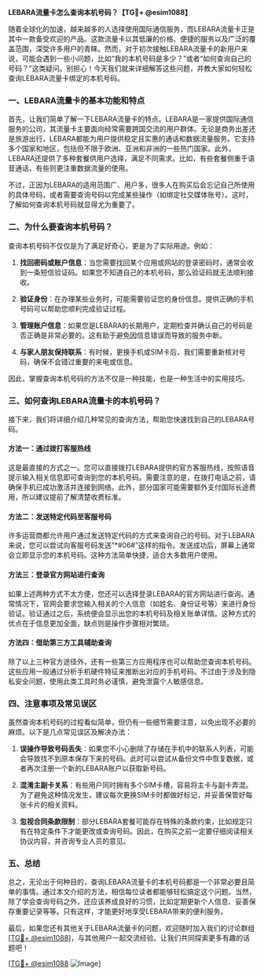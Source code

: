 **LEBARA流量卡怎么查询本机号码？【TG💪+ @esim1088】**

随着全球化的加速，越来越多的人选择使用国际通信服务，而LEBARA流量卡正是其中一款备受欢迎的产品。这款流量卡以其低廉的价格、便捷的服务以及广泛的覆盖范围，深受许多用户的青睐。然而，对于初次接触LEBARA流量卡的新用户来说，可能会遇到一些小问题，比如“我的本机号码是多少？”或者“如何查询自己的号码？”这类疑问。别担心！今天我们就来详细解答这些问题，并教大家如何轻松查询LEBARA流量卡绑定的本机号码。

### 一、LEBARA流量卡的基本功能和特点

首先，让我们简单了解一下LEBARA流量卡的特点。LEBARA是一家提供国际通信服务的公司，其流量卡主要面向经常需要跨国交流的用户群体。无论是商务出差还是旅游出行，LEBARA都能为用户提供稳定且实惠的通话和数据流量服务。它支持多个国家和地区，包括但不限于欧洲、亚洲和非洲的一些热门国家。此外，LEBARA还提供了多种套餐供用户选择，满足不同需求。比如，有些套餐侧重于语音通话，有些则更注重数据流量的使用。

不过，正因为LEBARA的适用范围广、用户多，很多人在购买后会忘记自己所使用的具体号码，或者需要查询号码以完成某些操作（如绑定社交媒体账号）。这时，了解如何查询本机号码就显得尤为重要了。

### 二、为什么要查询本机号码？

查询本机号码不仅仅是为了满足好奇心，更是为了实际用途。例如：

1. **找回密码或账户信息**：当您需要找回某个应用或网站的登录密码时，通常会收到一条短信验证码。如果您不知道自己的本机号码，那么验证码就无法顺利接收。
   
2. **验证身份**：在办理某些业务时，可能需要验证您的身份信息。提供正确的手机号码可以帮助您顺利完成验证过程。

3. **管理账户信息**：如果您是LEBARA的长期用户，定期检查并确认自己的号码是否正确是非常必要的。这有助于避免因信息错误而导致的服务中断。

4. **与家人朋友保持联系**：有时候，更换手机或SIM卡后，我们需要重新核对号码，确保不会错过重要的来电或信息。

因此，掌握查询本机号码的方法不仅是一种技能，也是一种生活中的实用技巧。

### 三、如何查询LEBARA流量卡的本机号码？

接下来，我们将详细介绍几种常见的查询方法，帮助您快速找到自己的LEBARA号码。

#### 方法一：通过拨打客服热线

这是最直接的方式之一。您可以直接拨打LEBARA提供的官方客服热线，按照语音提示输入相关信息即可查询到您的本机号码。需要注意的是，在拨打电话之前，请确保手机已成功激活并连接到网络。此外，部分国家可能需要额外支付国际长途费用，所以建议提前了解清楚收费标准。

#### 方法二：发送特定代码至客服号码

许多运营商都允许用户通过发送特定代码的方式来查询自己的号码。对于LEBARA来说，您可以尝试向客服号码发送“*#06#”这样的指令。发送成功后，屏幕上通常会立即显示您的本机号码。这种方法简单快捷，适合大多数用户使用。

#### 方法三：登录官方网站进行查询

如果上述两种方式不太方便，您还可以选择登录LEBARA的官方网站进行查询。通常情况下，官网会要求您输入相关的个人信息（如姓名、身份证号等）来进行身份验证。验证通过之后，系统便会显示出您的本机号码及相关账单详情。这种方式的优点在于信息更加全面，缺点则是操作步骤相对繁琐。

#### 方法四：借助第三方工具辅助查询

除了以上三种官方途径外，还有一些第三方应用程序也可以帮助您查询本机号码。这些应用一般通过分析手机硬件特征来推断出对应的手机号码。不过由于涉及到隐私安全问题，使用此类工具时务必谨慎，避免泄露个人敏感信息。

### 四、注意事项及常见误区

虽然查询本机号码的过程看似简单，但仍有一些细节需要注意，以免出现不必要的麻烦。以下是几点常见误区及解决办法：

1. **误操作导致号码丢失**：如果您不小心删除了存储在手机中的联系人列表，可能会导致找不到原本保存下来的号码。此时可以尝试从备份文件中恢复数据，或者再次注册一个新的LEBARA账户以获取新号码。

2. **混淆主副卡关系**：有些用户同时拥有多个SIM卡槽，容易将主卡与副卡弄混。为了避免这种情况发生，建议每次更换SIM卡时都做好标记，并妥善保管好每张卡片的相关资料。

3. **忽视合同条款限制**：部分LEBARA套餐可能存在特殊的条款约束，比如规定只有在特定条件下才能更改或查询号码。因此，在购买之前一定要仔细阅读相关协议内容，并咨询专业人员的意见。

### 五、总结

总之，无论出于何种目的，查询LEBARA流量卡的本机号码都是一个非常必要且简单的事情。通过本文介绍的方法，相信每位读者都能够轻松搞定这个问题。当然，除了学会查询号码之外，还应该养成良好的习惯，比如定期更新个人信息、妥善保存重要记录等等。只有这样，才能更好地享受LEBARA带来的便利服务。

最后，如果您还有其他关于LEBARA流量卡的问题，欢迎随时加入我们的讨论群组[[TG💪+ @esim1088](https://t.me/s/esim1088)]，与其他用户一起交流经验。让我们共同探索更多有趣的话题吧！

[[TG💪+ @esim1088](https://t.me/s/esim1088) ![Image](https://i.postimg.cc/4NQfJmqS/Snipaste-2025-05-13-00-14-12.png)]